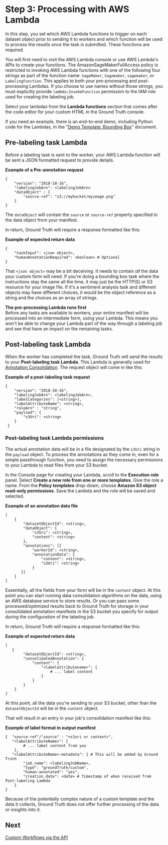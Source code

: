 # Step 3: Processing with AWS Lambda<a name="sms-custom-templates-step3"></a>

In this step, you set which AWS Lambda functions to trigger on each dataset object prior to sending it to workers and which function will be used to process the results once the task is submitted\. These functions are required\.

You will first need to visit the AWS Lambda console or use AWS Lambda's APIs to create your functions\. The AmazonSageMakerFullAccess policy is restricted to invoking AWS Lambda functions with one of the following four strings as part of the function name: `SageMaker`, `Sagemaker`, `sagemaker`, or `LabelingFunction`\. This applies to both your pre\-processing and post\-processing Lambdas\. If you choose to use names without those strings, you must explicitly provide `lambda:InvokeFunction` permission to the IAM role used for creating the labeling job\.

Select your lambdas from the **Lambda functions** section that comes after the code editor for your custom HTML in the Ground Truth console\.

If you need an example, there is an end\-to\-end demo, including Python code for the Lambdas, in the "[Demo Template: Bounding Box](sms-custom-templates-step2-demo1.md)" document\.

## Pre\-labeling task Lambda<a name="sms-custom-templates-step3-prelambda"></a>

Before a labeling task is sent to the worker, your AWS Lambda function will be sent a JSON formatted request to provide details\.

**Example of a Pre\-annotation request**  

```
{
    "version": "2018-10-16",
    "labelingJobArn": <labelingJobArn>
    "dataObject" : {
        "source-ref": "s3://mybucket/myimage.png"
    }
}
```

The `dataObject` will contain the `source` or `source-ref` property specified in the data object from your manifest\.

In return, Ground Truth will require a response formatted like this:

**Example of expected return data**  

```
{
    "taskInput": <json object>,
    "humanAnnotationRequired": <boolean> # Optional
}
```

That `<json object>` may be a bit deceiving\. It needs to contain *all* the data your custom form will need\. If you're doing a bounding box task where the instructions stay the same all the time, it may just be the HTTP\(S\) or S3 resource for your image file\. If it's a sentiment analysis task and different objects may have different choices, it would be the object reference as a string and the choices as an array of strings\.

**The pre\-processing Lambda runs first**  
 Before any tasks are available to workers, your entire manifest will be processed into an intermediate form, using your Lambda\. This means you won't be able to change your Lambda part of the way through a labeling job and see that have an impact on the remaining tasks\. 

## Post\-labeling task Lambda<a name="sms-custom-templates-step3-postlambda"></a>

When the worker has completed the task, Ground Truth will send the results to your **Post\-labeling task Lambda**\. This Lambda is generally used for [Annotation Consolidation](sms-annotation-consolidation.md)\. The request object will come in like this:

**Example of a post\-labeling task request**  

```
{
    "version": "2018-10-16",
    "labelingJobArn": <labelingJobArn>,
    "labelCategories": [<string>],
    "labelAttributeName": <string>,
    "roleArn" : "string",
    "payload": {
        "s3Uri": <string>
    }
 }
```

### Post\-labeling task Lambda permissions<a name="sms-custom-templates-step3-postlambda-perms"></a>

The actual annotation data will be in a file designated by the `s3Uri` string in the `payload` object\. To process the annotations as they come in, even for a simple passthrough function, you need to assign the necessary permissions to your Lambda to read files from your S3 bucket\.

In the Console page for creating your Lambda, scroll to the **Execution role** panel\. Select **Create a new role from one or more templates**\. Give the role a name\. From the **Policy templates** drop\-down, choose **Amazon S3 object read\-only permissions**\. Save the Lambda and the role will be saved and selected\.

**Example of an annotation data file**  

```
[
    {
        "datasetObjectId": <string>,
        "dataObject": {
            "s3Uri": <string>,
            "content": <string>
        },
        "annotations": [{
            "workerId": <string>,
            "annotationData": {
                "content": <string>,
                "s3Uri": <string>
            }
       }]
    }
]
```
Essentially, all the fields from your form will be in the `content` object\. At this point you can start running data consolidation algorithms on the data, using an AWS database service to store results\. Or you can pass some processed/optimized results back to Ground Truth for storage in your consolidated annotation manifests in the S3 bucket you specify for output during the configuration of the labeling job\.

In return, Ground Truth will require a response formatted like this:

**Example of expected return data**  

```
[
   {        
        "datasetObjectId": <string>,
        "consolidatedAnnotation": {
            "content": {
                "<labelattributename>": {
                    # ... label content
                }
            }
        }
    }
]
```
At this point, all the data you're sending to your S3 bucket, other than the `datasetObjectId` will be in the `content` object\.

That will result in an entry in your job's consolidation manifest like this:

**Example of label format in output manifest**  

```
{  "source-ref"/"source" : "<s3uri or content>", 
   "<labelAttributeName>": {
        # ... label content from you
    },   
   "<labelAttributeName>-metadata": { # This will be added by Ground Truth
        "job_name": <labelingJobName>,
        "type": "groundTruth/custom",
        "human-annotated": "yes", 
        "creation_date": <date> # Timestamp of when received from Post-labeling Lambda
    }
}
```

Because of the potentially complex nature of a custom template and the data it collects, Ground Truth does not offer further processing of the data or insights into it\.

## Next<a name="templates-step3-next"></a>

[Custom Workflows via the API](sms-custom-templates-step4.md)